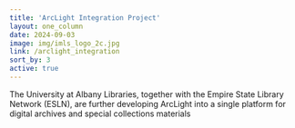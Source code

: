 ```yaml
---
title: 'ArcLight Integration Project'
layout: one_column
date: 2024-09-03
image: img/imls_logo_2c.jpg
link: /arclight_integration
sort_by: 3
active: true
---
```


The University at Albany Libraries, together with the Empire State Library Network (ESLN), are further developing ArcLight into a single platform for digital archives and special collections materials
